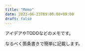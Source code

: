 ```yaml
---
title: "Memo"
date: 2023-06-23T09:00:00+09:00
draft: false
---
```


アイデアやTODOなどのメモです。

なるべく箇条書きで簡単に記載します。
